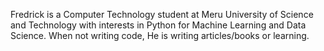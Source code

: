Fredrick is a Computer Technology student at Meru University of Science and Technology with interests in Python for Machine Learning and Data Science. When not writing code, He is writing articles/books or learning.